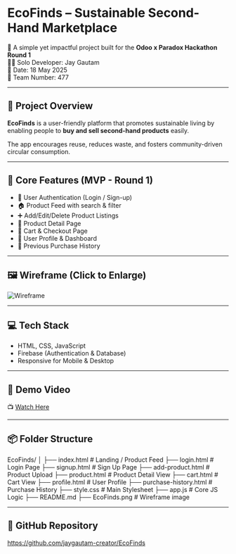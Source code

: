 # EcoFinds – Sustainable Second-Hand Marketplace

🚀 A simple yet impactful project built for the **Odoo x Paradox Hackathon Round 1**  
🧑‍💻 Solo Developer: Jay Gautam  
📅 Date: 18 May 2025  
👥 Team Number: 477

---

## 📝 Project Overview

**EcoFinds** is a user-friendly platform that promotes sustainable living by enabling people to **buy and sell second-hand products** easily.

The app encourages reuse, reduces waste, and fosters community-driven circular consumption.

---

## 📲 Core Features (MVP - Round 1)

- 🔐 User Authentication (Login / Sign-up)
- 🏠 Product Feed with search & filter
- ➕ Add/Edit/Delete Product Listings
- 📄 Product Detail Page
- 🛒 Cart & Checkout Page
- 👤 User Profile & Dashboard
- 🧾 Previous Purchase History

---

## 🖼️ Wireframe (Click to Enlarge)
![Wireframe](EcoFinds.png)

---

## 💻 Tech Stack

- HTML, CSS, JavaScript
- Firebase (Authentication & Database)
- Responsive for Mobile & Desktop

---

## 🎥 Demo Video

📺 [Watch Here](https://your-demo-video-link)

---

## 📦 Folder Structure

EcoFinds/
│
├── index.html # Landing / Product Feed
├── login.html # Login Page
├── signup.html # Sign Up Page
├── add-product.html # Product Upload
├── product.html # Product Detail View
├── cart.html # Cart View
├── profile.html # User Profile
├── purchase-history.html # Purchase History
├── style.css # Main Stylesheet
├── app.js # Core JS Logic
├── README.md
├── EcoFinds.png # Wireframe image


---

## 🔗 GitHub Repository

https://github.com/jaygautam-creator/EcoFinds
